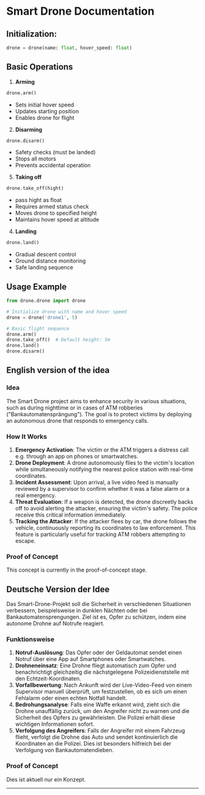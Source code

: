# Smart Drone Documentation

## Initialization:
```python
drone = drone(name: float, hover_speed: float)
```

## Basic Operations

1. **Arming**
```python
drone.arm()
```
- Sets initial hover speed
- Updates starting position
- Enables drone for flight

2. **Disarming**
```python
drone.disarm()
```
- Safety checks (must be landed)
- Stops all motors
- Prevents accidental operation

5. **Taking off**
```python
drone.take_off(hight)
```
- pass hight as float
- Requires armed status check
- Moves drone to specified height
- Maintains hover speed at altitude

4. **Landing**
```python
drone.land()
```
- Gradual descent control
- Ground distance monitoring
- Safe landing sequence


## Usage Example

```python
from drone.drone import drone

# Initialize drone with name and hover speed
drone = drone('drone1', 5)

# Basic flight sequence
drone.arm()
drone.take_off()  # Default height: 5m
drone.land()
drone.disarm()
```

## English version of the idea

### Idea

The Smart Drone project aims to enhance security in various situations, such as during nighttime or in cases of ATM robberies ("Bankautomatensprängung"). The goal is to protect victims by deploying an autonomous drone that responds to emergency calls.

### How It Works

1. **Emergency Activation**: The victim or the ATM triggers a distress call e.g. through an app on phones or smartwatches.
2. **Drone Deployment**: A drone autonomously flies to the victim's location while simultaneously notifying the nearest police station with real-time coordinates.
3. **Incident Assessment**: Upon arrival, a live video feed is manually reviewed by a supervisor to confirm whether it was a false alarm or a real emergency.
4. **Threat Evaluation**: If a weapon is detected, the drone discreetly backs off to avoid alerting the attacker, ensuring the victim's safety. The police receive this critical information immediately.
5. **Tracking the Attacker**: If the attacker flees by car, the drone follows the vehicle, continuously reporting its coordinates to law enforcement. This feature is particularly useful for tracking ATM robbers attempting to escape.

### Proof of Concept

This concept is currently in the proof-of-concept stage.

## Deutsche Version der Idee

Das Smart-Drone-Projekt soll die Sicherheit in verschiedenen Situationen verbessern, beispielsweise in dunklen Nächten oder bei Bankautomatensprengungen. Ziel ist es, Opfer zu schützen, indem eine autonome Drohne auf Notrufe reagiert.

### Funktionsweise

1. **Notruf-Auslösung**: Das Opfer oder der Geldautomat sendet einen Notruf über eine App auf Smartphones oder Smartwatches.
2. **Drohneneinsatz**: Eine Drohne fliegt automatisch zum Opfer und benachrichtigt gleichzeitig die nächstgelegene Polizeidienststelle mit den Echtzeit-Koordinaten.
3. **Vorfallbewertung**: Nach Ankunft wird der Live-Video-Feed von einem Supervisor manuell überprüft, um festzustellen, ob es sich um einen Fehlalarm oder einen echten Notfall handelt.
4. **Bedrohungsanalyse**: Falls eine Waffe erkannt wird, zieht sich die Drohne unauffällig zurück, um den Angreifer nicht zu warnen und die Sicherheit des Opfers zu gewährleisten. Die Polizei erhält diese wichtigen Informationen sofort.
5. **Verfolgung des Angreifers**: Falls der Angreifer mit einem Fahrzeug flieht, verfolgt die Drohne das Auto und sendet kontinuierlich die Koordinaten an die Polizei. Dies ist besonders hilfreich bei der Verfolgung von Bankautomatendieben.

### Proof of Concept

Dies ist aktuell nur ein Konzept.

---


